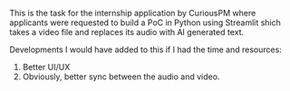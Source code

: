 This is the task for the internship application by CuriousPM where applicants were requested to build a PoC in Python using Streamlit shich takes a video file and replaces its
audio with AI generated text. 

Developments I would have added to this if I had the time and resources:
1. Better UI/UX
2. Obviously, better sync between the audio and video.

